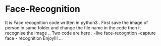 # Face-Recognition
It is Face recognition code written in python3 .
First save the image of person in same folder and change the file name in the code then it recognise the image ..
Two code are here . 
-live face-recogntion
-capture face - recognition
Enjoy!!!
...